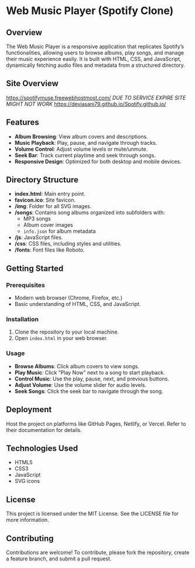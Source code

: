 # Web Music Player (Spotify Clone)

## Overview
The Web Music Player is a responsive application that replicates Spotify’s functionalities, allowing users to browse albums, play songs, and manage their music experience easily. It is built with HTML, CSS, and JavaScript, dynamically fetching audio files and metadata from a structured directory.

## Site Overview
https://spotifymuse.freewebhostmost.com/
*DUE TO SERVICE EXPIRE SITE MIGHT NOT WORK*
https://devjasani79.github.io/Spotify.github.io/


## Features
- **Album Browsing**: View album covers and descriptions.
- **Music Playback**: Play, pause, and navigate through tracks.
- **Volume Control**: Adjust volume levels or mute/unmute.
- **Seek Bar**: Track current playtime and seek through songs.
- **Responsive Design**: Optimized for both desktop and mobile devices.

## Directory Structure

- **index.html**: Main entry point.
- **favicon.ico**: Site favicon.
- **/img**: Folder for all SVG images.
- **/songs**: Contains song albums organized into subfolders with:
  - MP3 songs
  - Album cover images
  - `info.json` for album metadata
- **/js**: JavaScript files.
- **/css**: CSS files, including styles and utilities.
- **/fonts**: Font files like Roboto.

## Getting Started

### Prerequisites
- Modern web browser (Chrome, Firefox, etc.)
- Basic understanding of HTML, CSS, and JavaScript.

### Installation
1. Clone the repository to your local machine.
2. Open `index.html` in your web browser.

### Usage
- **Browse Albums**: Click album covers to view songs.
- **Play Music**: Click "Play Now" next to a song to start playback.
- **Control Music**: Use the play, pause, next, and previous buttons.
- **Adjust Volume**: Use the volume slider for audio levels.
- **Seek Songs**: Click the seek bar to navigate through the song.

## Deployment
Host the project on platforms like GitHub Pages, Netlify, or Vercel. Refer to their documentation for details.

## Technologies Used
- HTML5
- CSS3
- JavaScript
- SVG icons

## License
This project is licensed under the MIT License. See the LICENSE file for more information.

## Contributing
Contributions are welcome! To contribute, please fork the repository, create a feature branch, and submit a pull request.
